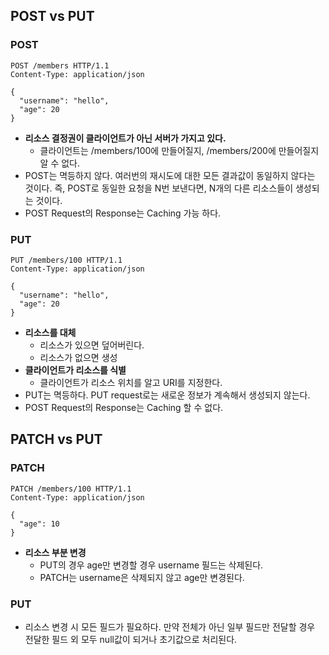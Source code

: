 ## POST vs PUT
 
### POST

```HTTP
POST /members HTTP/1.1
Content-Type: application/json

{
  "username": "hello",
  "age": 20
}
```

- **리소스 결정권이 클라이언트가 아닌 서버가 가지고 있다.**
  - 클라이언트는 /members/100에 만들어질지, /members/200에 만들어질지 알 수 없다.
- POST는 멱등하지 않다. 여러번의 재시도에 대한 모든 결과값이 동일하지 않다는 것이다. 즉, POST로 동일한 요청을 N번 보낸다면, N개의 다른 리소스들이 생성되는 것이다.
- POST Request의 Response는 Caching 가능 하다.

### PUT

```HTTP
PUT /members/100 HTTP/1.1
Content-Type: application/json

{
  "username": "hello",
  "age": 20
}
```

- **리소스를 대체**
  - 리소스가 있으면 덮어버린다.
  - 리소스가 없으면 생성
- **클라이언트가 리소스를 식별**
  - 클라이언트가 리소스 위치를 알고 URI를 지정한다.
- PUT는 멱등하다. PUT request로는 새로운 정보가 계속해서 생성되지 않는다. 
- POST Request의 Response는 Caching 할 수 없다.

## PATCH vs PUT

### PATCH

```HTTP
PATCH /members/100 HTTP/1.1
Content-Type: application/json

{
  "age": 10
}
```

- **리소스 부분 변경**
  - PUT의 경우 age만 변경할 경우 username 필드는 삭제된다.
  - PATCH는 username은 삭제되지 않고 age만 변경된다.

### PUT

- 리소스 변경 시 모든 필드가 필요하다. 만약 전체가 아닌 일부 필드만 전달할 경우 전달한 필드 외 모두 null값이 되거나 초기값으로 처리된다.
